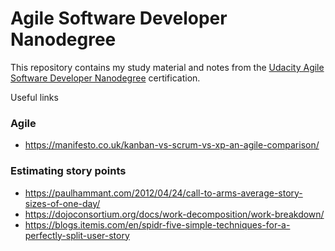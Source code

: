 # Agile Software Developer Nanodegree
This repository contains my study material and notes from the [Udacity Agile Software Developer Nanodegree](https://www.udacity.com/course/agile-software-development-nanodegree--nd144) certification.


Useful links

### Agile
* https://manifesto.co.uk/kanban-vs-scrum-vs-xp-an-agile-comparison/

### Estimating story points
* https://paulhammant.com/2012/04/24/call-to-arms-average-story-sizes-of-one-day/
* https://dojoconsortium.org/docs/work-decomposition/work-breakdown/
* https://blogs.itemis.com/en/spidr-five-simple-techniques-for-a-perfectly-split-user-story
